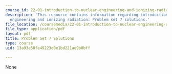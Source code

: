 ```yaml
---
course_id: 22-01-introduction-to-nuclear-engineering-and-ionizing-radiation-fall-2016
description: 'This resource contains information regarding introduction to nuclear
  engineering and ionizing radiation: Problem set 7 solutions.'
file_location: /coursemedia/22-01-introduction-to-nuclear-engineering-and-ionizing-radiation-fall-2016/13a93a50fe49223d0e1bd221ae9b0bff_MIT22_01F16_ProblemSet7Sol.pdf
file_type: application/pdf
layout: pdf
title: Problem Set 7 Solutions
type: course
uid: 13a93a50fe49223d0e1bd221ae9b0bff

---
```

None